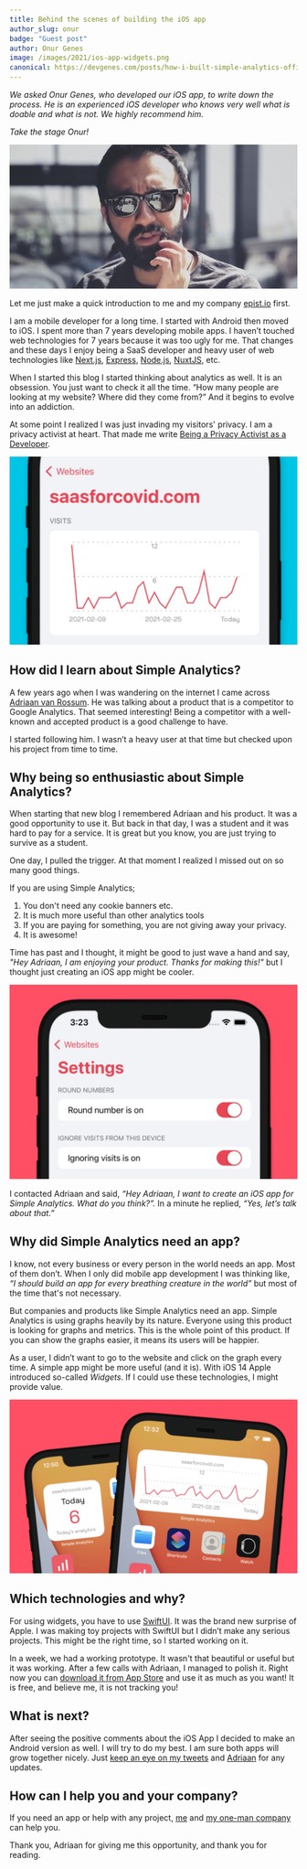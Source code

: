 ```yaml
---
title: Behind the scenes of building the iOS app
author_slug: onur
badge: "Guest post"
author: Onur Genes
image: /images/2021/ios-app-widgets.png
canonical: https://devgenes.com/posts/how-i-built-simple-analytics-official-ios-app/
---
```


_We asked Onur Genes, who developed our iOS app, to write down the process. He is an experienced iOS developer who knows very well what is doable and what is not. We highly recommend him._

_Take the stage Onur!_

<img class="border-radius" src="/images/2021/onur-genes.jpg" alt="Onur Genes" />

Let me just make a quick introduction to me and my company [epist.io](https://epist.io/) first.

I am a mobile developer for a long time. I started with Android then moved to iOS. I spent more than 7 years developing mobile apps. I haven’t touched web technologies for 7 years because it was too ugly for me. That changes and these days I enjoy being a SaaS developer and heavy user of web technologies like [Next.js](https://nextjs.org/), [Express](https://expressjs.com/), [Node.js](https://nodejs.org/), [NuxtJS](https://nuxtjs.org/), etc.

When I started this blog I started thinking about analytics as well. It is an obsession. You just want to check it all the time. “How many people are looking at my website? Where did they come from?” And it begins to evolve into an addiction.

At some point I realized I was just invading my visitors' privacy. I am a privacy activist at heart. That made me write [Being a Privacy Activist as a Developer](https://devgenes.com/posts/Being-a-Privacy-Activist-as-a-Developer/).

<img class="border-radius" src="/images/2021/ios-app-dashboard.jpg" alt="Simple Analytics iOS dashboard" />

## How did I learn about Simple Analytics?

A few years ago when I was wandering on the internet I came across [Adriaan van Rossum](https://twitter.com/AdriaanvRossum). He was talking about a product that is a competitor to Google Analytics. That seemed interesting! Being a competitor with a well-known and accepted product is a good challenge to have.

I started following him. I wasn’t a heavy user at that time but checked upon his project from time to time.

## Why being so enthusiastic about Simple Analytics?

When starting that new blog I remembered Adriaan and his product. It was a good opportunity to use it. But back in that day, I was a student and it was hard to pay for a service. It is great but you know, you are just trying to survive as a student.

One day, I pulled the trigger. At that moment I realized I missed out on so many good things.

If you are using Simple Analytics;

1.  You don't need any cookie banners etc.
2.  It is much more useful than other analytics tools
3.  If you are paying for something, you are not giving away your privacy.
4.  It is awesome!

Time has past and I thought, it might be good to just wave a hand and say, _"Hey Adriaan, I am enjoying your product. Thanks for making this!"_ but I thought just creating an iOS app might be cooler.

<img class="border-radius" src="/images/2021/ios-app-settings.jpg" alt="Simple Analytics iOS settings" />

I contacted Adriaan and said, _“Hey Adriaan, I want to create an iOS app for Simple Analytics. What do you think?”._ In a minute he replied, _“Yes, let’s talk about that.”_

## Why did Simple Analytics need an app?

I know, not every business or every person in the world needs an app. Most of them don’t. When I only did mobile app development I was thinking like, _“I should build an app for every breathing creature in the world”_ but most of the time that's not necessary.

But companies and products like Simple Analytics need an app. Simple Analytics is using graphs heavily by its nature. Everyone using this product is looking for graphs and metrics. This is the whole point of this product. If you can show the graphs easier, it means its users will be happier.

As a user, I didn’t want to go to the website and click on the graph every time. A simple app might be more useful (and it is). With iOS 14 Apple introduced so-called _Widgets_. If I could use these technologies, I might provide value.

<img class="border-radius" src="/images/2021/ios-app-widgets.png" alt="Simple Analytics iOS showing widgets" />

## Which technologies and why?

For using widgets, you have to use [SwiftUI](https://developer.apple.com/xcode/swiftui/). It was the brand new surprise of Apple. I was making toy projects with SwiftUI but I didn’t make any serious projects. This might be the right time, so I started working on it.

In a week, we had a working prototype. It wasn't that beautiful or useful but it was working. After a few calls with Adriaan, I managed to polish it. Right now you can [download it from App Store](https://docs.simpleanalytics.com/ios-app) and use it as much as you want! It is free, and believe me, it is not tracking you!

## What is next?

After seeing the positive comments about the iOS App I decided to make an Android version as well. I will try to do my best. I am sure both apps will grow together nicely. Just [keep an eye on my tweets](https://twitter.com/onurgenes) and [Adriaan](https://twitter.com/AdriaanvRossum) for any updates.

## How can I help you and your company?

If you need an app or help with any project, [me](https://onurgenes.com/) and [my one-man company](https://epist.io/) can help you.

Thank you, Adriaan for giving me this opportunity, and thank you for reading.
